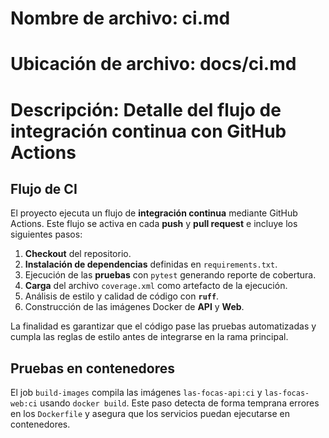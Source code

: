 # Nombre de archivo: ci.md
# Ubicación de archivo: docs/ci.md
# Descripción: Detalle del flujo de integración continua con GitHub Actions

## Flujo de CI

El proyecto ejecuta un flujo de **integración continua** mediante GitHub Actions. Este flujo se activa en cada **push** y **pull request** e incluye los siguientes pasos:

1. **Checkout** del repositorio.
2. **Instalación de dependencias** definidas en `requirements.txt`.
3. Ejecución de las **pruebas** con `pytest` generando reporte de cobertura.
4. **Carga** del archivo `coverage.xml` como artefacto de la ejecución.
5. Análisis de estilo y calidad de código con **`ruff`**.
6. Construcción de las imágenes Docker de **API** y **Web**.

La finalidad es garantizar que el código pase las pruebas automatizadas y cumpla las reglas de estilo antes de integrarse en la rama principal.

## Pruebas en contenedores

El job `build-images` compila las imágenes `las-focas-api:ci` y `las-focas-web:ci` usando `docker build`. Este paso detecta de forma temprana errores en los `Dockerfile` y asegura que los servicios puedan ejecutarse en contenedores.
